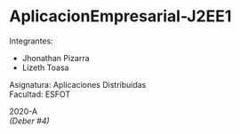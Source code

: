 # AplicacionEmpresarial-J2EE1

Integrantes: 
* Jhonathan Pizarra
* Lizeth Toasa

Asignatura: Aplicaciones Distribuidas\
Facultad: ESFOT

2020-A\
*(Deber #4)*
